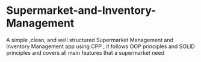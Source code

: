 # Supermarket-and-Inventory-Management
A simple ,clean, and well structured Supermarket Management and Inventory Management app using CPP , it follows OOP principles and SOLID principles and covers all main features that a supermarket need 
